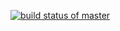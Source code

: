 [![build status of master](https://app.travis-ci.com/jlora23/HW_4.svg?branch=main)](https://app.travis-ci.com/jlora23/HW_4)